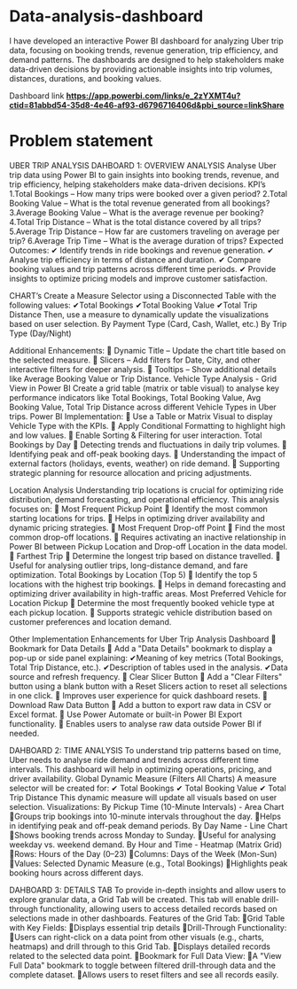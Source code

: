 # Data-analysis-dashboard
I have developed an interactive Power BI dashboard for analyzing Uber trip data, focusing on booking trends, revenue generation, trip efficiency, and demand patterns. The dashboards are designed to help stakeholders make data-driven decisions by providing actionable insights into trip volumes, distances, durations, and booking values.

Dashboard link **https://app.powerbi.com/links/e_2zYXMT4u?ctid=81abbd54-35d8-4e46-af93-d6796716406d&pbi_source=linkShare**
# Problem statement
UBER TRIP ANALYSIS
DAHBOARD 1: OVERVIEW ANALYSIS
Analyse Uber trip data using Power BI to gain insights into booking trends, revenue, and trip efficiency, helping stakeholders make data-driven decisions.
KPI’s
1.Total Bookings – How many trips were booked over a given period?
2.Total Booking Value – What is the total revenue generated from all bookings?
3.Average Booking Value – What is the average revenue per booking?
4.Total Trip Distance – What is the total distance covered by all trips?
5.Average Trip Distance – How far are customers traveling on average per trip?
6.Average Trip Time – What is the average duration of trips?
Expected Outcomes:
✔ Identify trends in ride bookings and revenue generation.
✔ Analyse trip efficiency in terms of distance and duration.
✔ Compare booking values and trip patterns across different time periods.
✔ Provide insights to optimize pricing models and improve customer satisfaction.

CHART’s
Create a Measure Selector using a Disconnected Table with the following values:
✔Total Bookings
✔Total Booking Value
✔Total Trip Distance
Then, use a measure to dynamically update the visualizations based on user selection.
By Payment Type (Card, Cash, Wallet, etc.)
By Trip Type (Day/Night)

Additional Enhancements:
 Dynamic Title – Update the chart title based on the selected measure.
 Slicers – Add filters for Date, City, and other interactive filters for deeper analysis.
 Tooltips – Show additional details like Average Booking Value or Trip Distance.
Vehicle Type Analysis - Grid View in Power BI
Create a grid table (matrix or table visual) to analyse key performance indicators like Total Bookings, Total Booking Value, Avg Booking Value, Total Trip Distance across different Vehicle Types in Uber trips.
Power BI Implementation:
 Use a Table or Matrix Visual to display Vehicle Type with the KPIs.
 Apply Conditional Formatting to highlight high and low values.
 Enable Sorting & Filtering for user interaction.
Total Bookings by Day
 Detecting trends and fluctuations in daily trip volumes.
 Identifying peak and off-peak booking days.
 Understanding the impact of external factors (holidays, events, weather) on ride demand.
 Supporting strategic planning for resource allocation and pricing adjustments.


Location Analysis
Understanding trip locations is crucial for optimizing ride distribution, demand forecasting, and operational efficiency. This analysis focuses on:
 Most Frequent Pickup Point
 Identify the most common starting locations for trips.
 Helps in optimizing driver availability and dynamic pricing strategies.
 Most Frequent Drop-off Point
 Find the most common drop-off locations.
 Requires activating an inactive relationship in Power BI between Pickup Location and Drop-off Location in the data model.
 Farthest Trip
 Determine the longest trip based on distance travelled.
 Useful for analysing outlier trips, long-distance demand, and fare optimization.
Total Bookings by Location (Top 5)
 Identify the top 5 locations with the highest trip bookings.
 Helps in demand forecasting and optimizing driver availability in high-traffic areas.
Most Preferred Vehicle for Location Pickup
 Determine the most frequently booked vehicle type at each pickup location.
 Supports strategic vehicle distribution based on customer preferences and location demand.

Other Implementation Enhancements for Uber Trip Analysis Dashboard
 Bookmark for Data Details 
 Add a "Data Details" bookmark to display a pop-up or side panel explaining:
✔Meaning of key metrics (Total Bookings, Total Trip Distance, etc.).
✔Description of tables used in the analysis.
✔Data source and refresh frequency.
 Clear Slicer Button 
 Add a "Clear Filters" button using a blank button with a Reset Slicers action to reset all selections in one click.
 Improves user experience for quick dashboard resets.
 Download Raw Data Button 
 Add a button to export raw data in CSV or Excel format.
 Use Power Automate or built-in Power BI Export functionality.
 Enables users to analyse raw data outside Power BI if needed.

DAHBOARD 2: TIME ANALYSIS
To understand trip patterns based on time, Uber needs to analyse ride demand and trends across different time intervals. This dashboard will help in optimizing operations, pricing, and driver availability.
Global Dynamic Measure (Filters All Charts)
A measure selector will be created for:
✔ Total Bookings
✔ Total Booking Value
✔ Total Trip Distance
This dynamic measure will update all visuals based on user selection.
Visualizations:
By Pickup Time (10-Minute Intervals) - Area Chart
Groups trip bookings into 10-minute intervals throughout the day.
Helps in identifying peak and off-peak demand periods.
By Day Name - Line Chart
Shows booking trends across Monday to Sunday.
Useful for analysing weekday vs. weekend demand.
By Hour and Time - Heatmap (Matrix Grid)
Rows: Hours of the Day (0–23)
Columns: Days of the Week (Mon-Sun)
Values: Selected Dynamic Measure (e.g., Total Bookings)
Highlights peak booking hours across different days.

DAHBOARD 3: DETAILS TAB
To provide in-depth insights and allow users to explore granular data, a Grid Tab will be created. This tab will enable drill-through functionality, allowing users to access detailed records based on selections made in other dashboards.
Features of the Grid Tab:
Grid Table with Key Fields:
Displays essential trip details
Drill-Through Functionality:
Users can right-click on a data point from other visuals (e.g., charts, heatmaps) and drill through to this Grid Tab.
Displays detailed records related to the selected data point.
Bookmark for Full Data View:
A "View Full Data" bookmark to toggle between filtered drill-through data and the complete dataset.
Allows users to reset filters and see all records easily.
